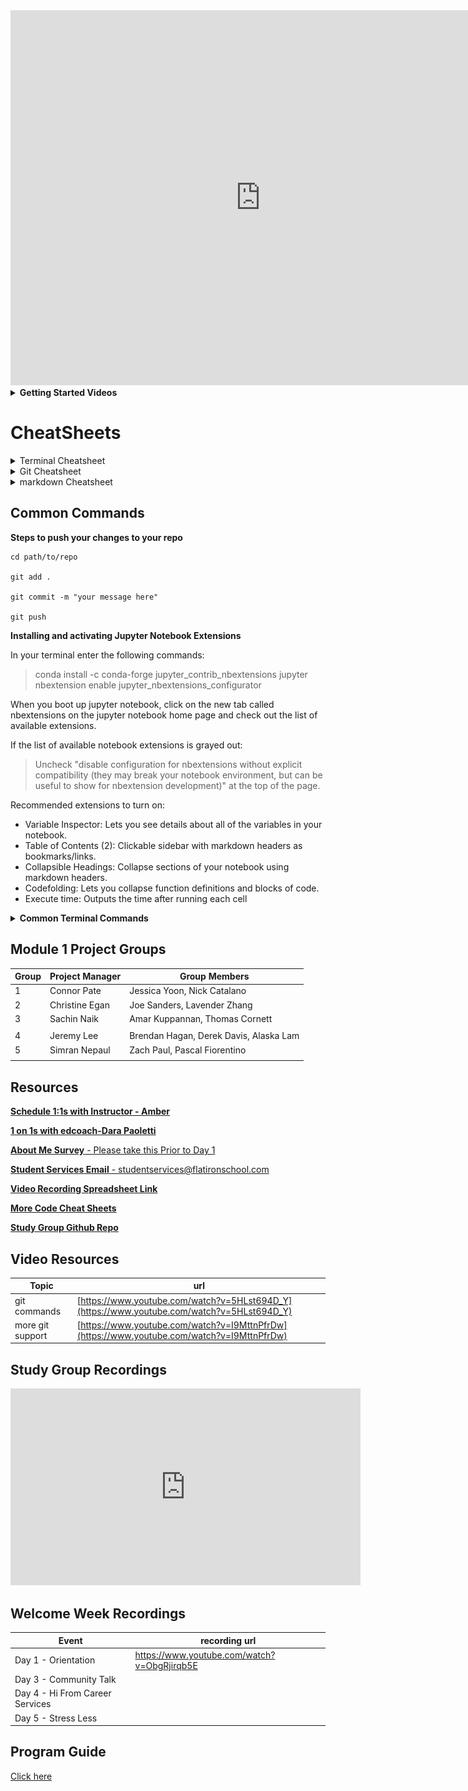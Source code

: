 <!--- Calendar iframe goes below --->
<iframe src="https://calendar.google.com/calendar/embed?src=flatironschool.com_nmuuv9qmvss38luac0gvnch44g%40group.calendar.google.com&ctz=America%2FNew_York" style="border: 0" width="800" height="600" frameborder="0" scrolling="no"></iframe>

<details>
<summary style="font-weight:bold;">Getting Started Videos</summary>
  
# Getting Started Video Playlist
This playlist is meant to show you
- Getting Started 00 -> Discusses how to download and install Anaconda for Mac
- Getting Started 01 -> Discusses how to organize your work for the DS program
  - This is really helpful to prevent clutter, but it isn't mandatory
- Getting Started 02 -> Walks you through setting up your **learn-env** virtual environment
- Getting Started 03 -> Walks you through the learn to github to local workflow that you'll use **every day**


<iframe width="853" height="480" src="https://www.youtube.com/embed/videoseries?list=PLj2HyUAn9lEmGc4FIasxTQ2S0JAgYttAD" 
frameborder="0" allow="accelerometer; autoplay; encrypted-media; gyroscope; picture-in-picture" allowfullscreen></iframe>

</details>

# CheatSheets
<details>
  <summary>Terminal Cheatsheet</summary>
 <img src="https://raw.githubusercontent.com/learn-co-curriculum/online-ds-ft-030220/master/terminal-cheatsheet.jpg?token=AK7GP7FKCM4XM6C5KXZRNAS62Z7YU"/>
</details>

<details>
  <summary>Git Cheatsheet</summary>
  <img src="https://raw.githubusercontent.com/learn-co-curriculum/online-ds-pt-052620/master/git-cheatsheet-6.jpg"/>
</details>

<details>
  <summary>markdown Cheatsheet</summary>
  <img src="https://raw.githubusercontent.com/learn-co-curriculum/online-ds-ft-030220/master/markdown-cheatsheet.jpg?token=AK7GP7A7BFJDN3WFV6GMPSC62Z736"/>
</details>



## Common Commands

**Steps to push your changes to your repo**

```
cd path/to/repo

git add .

git commit -m "your message here"

git push
```

**Installing and activating Jupyter Notebook Extensions** 

In your terminal enter the following commands:

>conda install -c conda-forge jupyter_contrib_nbextensions
>jupyter nbextension enable jupyter_nbextensions_configurator

When you boot up jupyter notebook, click on the new tab called nbextensions on the jupyter notebook home page and check out the list of available extensions.

If the list of available notebook extensions is grayed out:

>Uncheck "disable configuration for nbextensions without explicit compatibility (they may break your notebook environment, but can be useful to show for nbextension development)" at the top of the page.

Recommended extensions to turn on:

- Variable Inspector: Lets you see details about all of the variables in your notebook.
- Table of Contents (2): Clickable sidebar with markdown headers as bookmarks/links.
- Collapsible Headings: Collapse sections of your notebook using markdown headers.
- Codefolding: Lets you collapse function definitions and blocks of code.
- Execute time: Outputs the time after running each cell


<details>
<summary style="font-weight:bold;">Common Terminal Commands</summary>


|command | command will |
| -------| -------------| 
| ls     | list all files in directory | 
| cd     | change directory | 
| mkdir  | create a new directory | 
| cd ..  | will change directory to parent directory |
|        | (the directory above your current directory |
| jupyter notebook | opens jupyter notebook in current directory | 

</details>


<!--- Pair Programming Section --->
## Module 1 Project Groups 


| Group| Project Manager | Group Members  | 
| --------------| ----------------| ---------|
|1| Connor Pate |Jessica Yoon, Nick Catalano|
|2| Christine Egan |Joe Sanders, Lavender Zhang|
|3| Sachin Naik |Amar Kuppannan, Thomas Cornett|
|||||
|4| Jeremy Lee |Brendan Hagan, Derek Davis, Alaska Lam|
|5| Simran Nepaul |Zach Paul, Pascal Fiorentino|
|||||

<!--- paste pair programming table above --->

<!--- Resources Section --->

## Resources 
[**Schedule 1:1s with Instructor - Amber**](https://go.oncehub.com/AmberOfficeHours)

[**1 on 1s with edcoach-Dara Paoletti**](https://darapaoletti.youcanbook.me)

[**About Me Survey** - Please take this Prior to Day 1](https://forms.gle/SJWWi5WJQsGRBitSA)

[**Student Services Email** - studentservices@flatironschool.com](mailto:studentservices@flatironschool.com)

[**Video Recording Spreadsheet Link**](https://docs.google.com/spreadsheets/d/1CNGDhjcQZDRx2sWByd2v-mgUOjy13Cd_hQYVXPuzEDE/edit#gid=0)

[**More Code Cheat Sheets**](https://drive.google.com/file/d/1_GC4Q672T2H3LuvThj9KusJvFBeQP4Oj/view?usp=sharing)

[**Study Group Github Repo**](https://github.com/Amberlynnyandow/study-group-content)


<!--- Video Resources --->

## Video Resources
|Topic| url |
|-----|-----|
|git commands|[https://www.youtube.com/watch?v=5HLst694D_Y](https://www.youtube.com/watch?v=5HLst694D_Y) | 
|more git support|[https://www.youtube.com/watch?v=I9MttnPfrDw](https://www.youtube.com/watch?v=I9MttnPfrDw) | 


## Study Group Recordings
<iframe width="560" height="315" src="https://www.youtube.com/embed/videoseries?list=PLvvNnx_KheDpWnW5LHxuPoD5lm1g1ODeG" frameborder="0" allow="accelerometer; autoplay; encrypted-media; gyroscope; picture-in-picture" allowfullscreen></iframe>



## Welcome Week Recordings
| Event | recording url |
|-------|---------------|
|Day 1 - Orientation | https://www.youtube.com/watch?v=ObgRjirqb5E |
|Day 3 - Community Talk | |
|Day 4 - Hi From Career Services| |
|Day 5 - Stress Less | |

<!----- Below are all of the Mod Project Rubrics in a tablel--->


## Program Guide
[Click here](https://help.learn.co/online-immersive-bootcamps/what-if-i-cant-keep-up-with-my-cohort)
